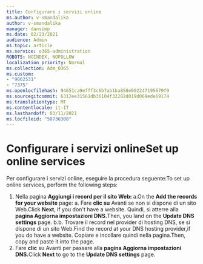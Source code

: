 ```yaml
---
title: Configurare i servizi online
ms.author: v-smandalika
author: v-smandalika
manager: dansimp
ms.date: 02/23/2021
audience: Admin
ms.topic: article
ms.service: o365-administration
ROBOTS: NOINDEX, NOFOLLOW
localization_priority: Normal
ms.collection: Adm_O365
ms.custom:
- "9002531"
- "7375"
ms.openlocfilehash: 94651ca9efff3c6b7ab1ba858e092247195679f9
ms.sourcegitcommit: 6312ee31561db36104f32282d019d069ede69174
ms.translationtype: MT
ms.contentlocale: it-IT
ms.lasthandoff: 03/11/2021
ms.locfileid: "50736308"
---
```

# <a name="set-up-online-services"></a><span data-ttu-id="11b24-102">Configurare i servizi online</span><span class="sxs-lookup"><span data-stu-id="11b24-102">Set up online services</span></span>

<span data-ttu-id="11b24-103">Per configurare i servizi online, eseguire la procedura seguente:</span><span class="sxs-lookup"><span data-stu-id="11b24-103">To set up online services, perform the following steps:</span></span>

1. <span data-ttu-id="11b24-104">Nella pagina **Aggiungi i record per il sito Web:** a.</span><span class="sxs-lookup"><span data-stu-id="11b24-104">On the **Add the records for your website** page: a.</span></span> <span data-ttu-id="11b24-105">Fare **clic su** Avanti se non si dispone di un sito Web.</span><span class="sxs-lookup"><span data-stu-id="11b24-105">Click **Next**, if you don't have a website.</span></span> <span data-ttu-id="11b24-106">Quindi, si atterre alla **pagina Aggiorna impostazioni DNS.**</span><span class="sxs-lookup"><span data-stu-id="11b24-106">Then, you land on the **Update DNS settings** page.</span></span>
    <span data-ttu-id="11b24-107">b.</span><span class="sxs-lookup"><span data-stu-id="11b24-107">b.</span></span> <span data-ttu-id="11b24-108">Trovare il record nel provider di hosting DNS, se si dispone di un sito Web.</span><span class="sxs-lookup"><span data-stu-id="11b24-108">Find the record at your DNS hosting provider,if you do have a website.</span></span> <span data-ttu-id="11b24-109">Copiare e incollare quindi nella pagina.</span><span class="sxs-lookup"><span data-stu-id="11b24-109">Then, copy and paste it into the page.</span></span>
2. <span data-ttu-id="11b24-110">Fare **clic** su Avanti per passare alla **pagina Aggiorna impostazioni DNS.**</span><span class="sxs-lookup"><span data-stu-id="11b24-110">Click **Next** to go to the **Update DNS settings** page.</span></span>